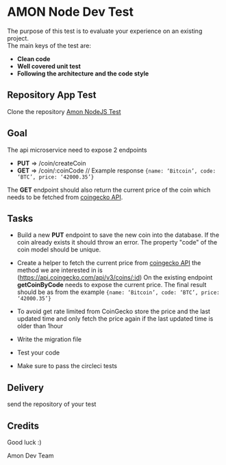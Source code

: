 # AMON Node Dev Test

The purpose of this test is to evaluate your experience on an existing project.<br/>
The main keys of the test are:

- **Clean code**
- **Well covered unit test**
- **Following the architecture and the code style**

## Repository App Test

Clone the repository [Amon NodeJS Test](https://github.com/amontech/amon-nodejs-test)

## Goal

The api microservice need to expose 2 endpoints

- **PUT** => /coin/createCoin
- **GET** => /coin/:coinCode // Example response `{name: ‘Bitcoin’, code: ‘BTC’, price: ‘42000.35’}`

The **GET** endpoint should also return the current price of the coin which needs to be fetched from [coingecko API](https://www.coingecko.com/en/api/documentation).

## Tasks

- Build a new **PUT** endpoint to save the new coin into the database.
  If the coin already exists it should throw an error.
  The property "code" of the coin model should be unique.

- Create a helper to fetch the current price from [coingecko API](https://www.coingecko.com/en/api/documentation)
  the method we are interested in is (https://api.coingecko.com/api/v3/coins/:id)
  On the existing endpoint **getCoinByCode** needs to expose the current price. The final result should be as from the example
  `{name: ‘Bitcoin’, code: ‘BTC’, price: ‘42000.35’}`

- To avoid get rate limited from CoinGecko store the price and the last updated time and only fetch the price again
  if the last updated time is older than 1hour

- Write the migration file

- Test your code

- Make sure to pass the circleci tests

## Delivery

send the repository of your test

## Credits

Good luck :)

Amon Dev Team
